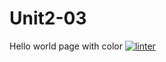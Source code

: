# Unit2-03
Hello world page with color
[![linter](https://github.com/Emily-Jette/Unit2-03/workflows/linter/badge.svg)](https://github.com/marketplace/actions/super-linter)
 
